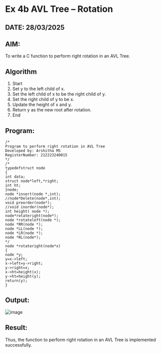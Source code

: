 # Ex 4b AVL Tree – Rotation
## DATE: 28/03/2025
## AIM:
To write a C function to perform right rotation in an AVL Tree.

## Algorithm
1. Start
2. Set y to the left child of x.
3. Set the left child of x to be the right child of y.
4. Set the right child of y to be x.
5. Update the height of x and y.
6. Return y as the new root after rotation.
7. End

## Program:
```
/*
Program to perform right rotation in AVL Tree
Developed by: Arshitha MS
RegisterNumber: 212223240015 
*/
/*
typedefstruct node
{
int data;
struct node*left,*right;
int ht;
}node;
node *insert(node *,int);
//node*Delete(node*,int);
void preorder(node*);
//void inorder(node*);
int height( node *);
node*rotateright(node*);
node *rotateleft(node *);
node *RR(node *);
node *LL(node *);
node *LR(node *);
node *RL(node*);
*/
node *rotateright(node*x)
{
node *y;
y=x->left;
x->left=y->right;
y->right=x;
x->ht=height(x);
y->ht=height(y);
return(y);
}

```

## Output:
![image](https://github.com/user-attachments/assets/44f6dea0-40c8-4ffa-a760-dc3158140477)



## Result:
Thus, the function to perform right rotation in an AVL Tree is implemented successfully.

